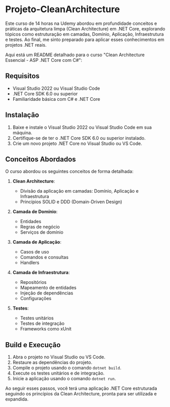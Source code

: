 # Projeto-CleanArchitecture
Este curso de 14 horas na Udemy abordou em profundidade conceitos e práticas da arquitetura limpa (Clean Architecture) em .NET Core, explorando tópicos como estruturação em camadas, Domínio, Aplicação, Infraestrutura e testes. Ao final, me sinto preparado para aplicar esses conhecimentos em projetos .NET reais.

Aqui está um README detalhado para o curso "Clean Architecture Essencial - ASP .NET Core com C#":

## Requisitos

- Visual Studio 2022 ou Visual Studio Code
- .NET Core SDK 6.0 ou superior
- Familiaridade básica com C# e .NET Core

## Instalação

1. Baixe e instale o Visual Studio 2022 ou Visual Studio Code em sua máquina.
2. Certifique-se de ter o .NET Core SDK 6.0 ou superior instalado.
3. Crie um novo projeto .NET Core no Visual Studio ou VS Code.

## Conceitos Abordados

O curso abordou os seguintes conceitos de forma detalhada:

1. **Clean Architecture**:
   - Divisão da aplicação em camadas: Domínio, Aplicação e Infraestrutura
   - Princípios SOLID e DDD (Domain-Driven Design)

2. **Camada de Domínio**:
   - Entidades
   - Regras de negócio
   - Serviços de domínio

3. **Camada de Aplicação**:
   - Casos de uso
   - Comandos e consultas
   - Handlers

4. **Camada de Infraestrutura**:
   - Repositórios
   - Mapeamento de entidades
   - Injeção de dependências
   - Configurações

5. **Testes**:
   - Testes unitários
   - Testes de integração
   - Frameworks como xUnit

## Build e Execução

1. Abra o projeto no Visual Studio ou VS Code.
2. Restaure as dependências do projeto.
3. Compile o projeto usando o comando `dotnet build`.
4. Execute os testes unitários e de integração.
5. Inicie a aplicação usando o comando `dotnet run`.

Ao seguir esses passos, você terá uma aplicação .NET Core estruturada seguindo os princípios da Clean Architecture, pronta para ser utilizada e expandida.
